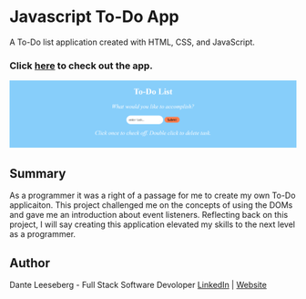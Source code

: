 # Javascript To-Do App

A To-Do list application created with HTML, CSS, and JavaScript. 

### Click [here](https://iceeeberg.github.io/To-Do-App/) to check out the app.

![todo app](To-Do.png)

## Summary

As a programmer it was a right of a passage for me to create my own To-Do applicaiton. This project challenged me on the concepts of using the DOMs and gave me an introduction about event listeners. Reflecting back on this project, I will say creating this application elevated my skills to the next level as a programmer. 

## Author

Dante Leeseberg - Full Stack Software Devoloper [LinkedIn](https://www.linkedin.com/in/dante-leeseberg-bba05883/) | [Website](https://www.danteleeseberg.com/)
